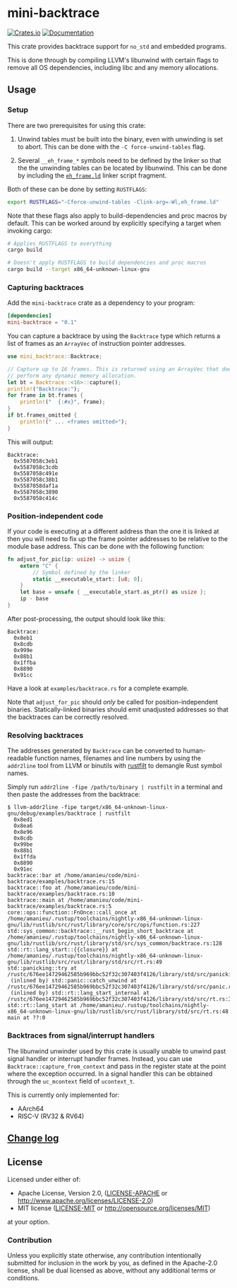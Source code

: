 mini-backtrace
=======

[![Crates.io](https://img.shields.io/crates/v/mini-backtrace.svg)](https://crates.io/crates/mini-backtrace)
[![Documentation](https://docs.rs/mini-backtrace/badge.svg)](https://docs.rs/mini-backtrace)

This crate provides backtrace support for `no_std` and embedded programs.

This is done through by compiling LLVM's libunwind with certain flags to remove
all OS dependencies, including libc and any memory allocations.

## Usage

### Setup

There are two prerequisites for using this crate:

1. Unwind tables must be built into the binary, even with unwinding is set to
   abort. This can be done with the `-C force-unwind-tables` flag.

2. Several `__eh_frame_*` symbols need to be defined by the linker so that the
   the unwinding tables can be located by libunwind. This can be done by
   including the [`eh_frame.ld`] linker script fragment.

Both of these can be done by setting `RUSTFLAGS`:

```sh
export RUSTFLAGS="-Cforce-unwind-tables -Clink-arg=-Wl,eh_frame.ld"
```

Note that these flags also apply to build-dependencies and proc
macros by default. This can be worked around by explicitly
specifying a target when invoking cargo:

```sh
# Applies RUSTFLAGS to everything
cargo build

# Doesn't apply RUSTFLAGS to build dependencies and proc macros
cargo build --target x86_64-unknown-linux-gnu
```

[`eh_frame.ld`]: https://github.com/Amanieu/mini-backtrace/blob/master/eh_frame.ld

### Capturing backtraces

Add the `mini-backtrace` crate as a dependency to your program:

```toml
[dependencies]
mini-backtrace = "0.1"
```

You can capture a backtrace by using the `Backtrace` type which returns a list
of frames as an `ArrayVec` of instruction pointer addresses.

```rust
use mini_backtrace::Backtrace;

// Capture up to 16 frames. This is returned using an ArrayVec that doesn't
// perform any dynamic memory allocation.
let bt = Backtrace::<16>::capture();
println!("Backtrace:");
for frame in bt.frames {
    println!("  {:#x}", frame);
}
if bt.frames_omitted {
    println!(" ... <frames omitted>");
}
```

This will output:

```text
Backtrace:
  0x5587058c3eb1
  0x5587058c3cdb
  0x5587058c491e
  0x5587058c38b1
  0x5587058daf1a
  0x5587058c3890
  0x5587058c414c
```

### Position-independent code

If your code is executing at a different address than the one it is linked at
then you will need to fix up the frame pointer addresses to be relative to the
module base address. This can be done with the following function:

```rust
fn adjust_for_pic(ip: usize) -> usize {
    extern "C" {
        // Symbol defined by the linker
        static __executable_start: [u8; 0];
    }
    let base = unsafe { __executable_start.as_ptr() as usize };
    ip - base
}
```

After post-processing, the output should look like this:

```text
Backtrace:
  0x8eb1
  0x8cdb
  0x999e
  0x88b1
  0x1ffba
  0x8890
  0x91cc
```

Have a look at `examples/backtrace.rs` for a complete example.

Note that `adjust_for_pic` should *only* be called for position-independent
binaries. Statically-linked binaries should emit unadjusted addresses so that
the backtraces can be correctly resolved.

### Resolving backtraces

The addresses generated by `Backtrace` can be converted to human-readable
function names, filenames and line numbers by using the `addr2line` tool from
LLVM or binutils with [rustfilt] to demangle Rust symbol names.

Simply run `addr2line -fipe /path/to/binary | rustfilt` in a terminal and then
paste the addresses from the backtrace:

```text
$ llvm-addr2line -fipe target/x86_64-unknown-linux-gnu/debug/examples/backtrace | rustfilt
  0x8ed1
  0x8ea6
  0x8e96
  0x8cdb
  0x99be
  0x88b1
  0x1ffda
  0x8890
  0x91ec
backtrace::bar at /home/amanieu/code/mini-backtrace/examples/backtrace.rs:15
backtrace::foo at /home/amanieu/code/mini-backtrace/examples/backtrace.rs:10
backtrace::main at /home/amanieu/code/mini-backtrace/examples/backtrace.rs:5
core::ops::function::FnOnce::call_once at /home/amanieu/.rustup/toolchains/nightly-x86_64-unknown-linux-gnu/lib/rustlib/src/rust/library/core/src/ops/function.rs:227
std::sys_common::backtrace::__rust_begin_short_backtrace at /home/amanieu/.rustup/toolchains/nightly-x86_64-unknown-linux-gnu/lib/rustlib/src/rust/library/std/src/sys_common/backtrace.rs:128
std::rt::lang_start::{{closure}} at /home/amanieu/.rustup/toolchains/nightly-x86_64-unknown-linux-gnu/lib/rustlib/src/rust/library/std/src/rt.rs:49
std::panicking::try at /rustc/676ee14729462585b969bbc52f32c307403f4126/library/std/src/panicking.rs:344
 (inlined by) std::panic::catch_unwind at /rustc/676ee14729462585b969bbc52f32c307403f4126/library/std/src/panic.rs:431
 (inlined by) std::rt::lang_start_internal at /rustc/676ee14729462585b969bbc52f32c307403f4126/library/std/src/rt.rs:34
std::rt::lang_start at /home/amanieu/.rustup/toolchains/nightly-x86_64-unknown-linux-gnu/lib/rustlib/src/rust/library/std/src/rt.rs:48
main at ??:0
```

[rustfilt]: https://github.com/luser/rustfilt

### Backtraces from signal/interrupt handlers

The libunwind unwinder used by this crate is usually unable to unwind past
signal handler or interrupt handler frames. Instead, you can use
`Backtrace::capture_from_context` and pass in the register state at the point
where the exception occurred. In a signal handler this can be obtained through
the `uc_mcontext` field of `ucontext_t`.

This is currently only implemented for:
- AArch64
- RISC-V (RV32 & RV64)

## [Change log](CHANGELOG.md)

## License

Licensed under either of:

 * Apache License, Version 2.0, ([LICENSE-APACHE](LICENSE-APACHE) or http://www.apache.org/licenses/LICENSE-2.0)
 * MIT license ([LICENSE-MIT](LICENSE-MIT) or http://opensource.org/licenses/MIT)

at your option.

### Contribution

Unless you explicitly state otherwise, any contribution intentionally submitted
for inclusion in the work by you, as defined in the Apache-2.0 license, shall be dual licensed as above, without any
additional terms or conditions.
